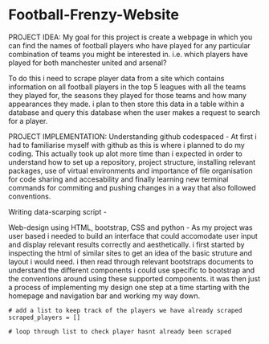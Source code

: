 # Football-Frenzy-Website
PROJECT IDEA:
My goal for this project is create a webpage in which you can find the names of football players who have played for any particular combination of teams you might be interested in. i.e. which players have played for both manchester united and arsenal? 

To do this i need to scrape player data from a site which contains information on all football players in the top 5 leagues with all the teams they played for, the seasons they played for those teams and how many appearances they made. i plan to then store this data in a table within a database and query this database when the user makes a request to search for a player. 

PROJECT IMPLEMENTATION:
Understanding github codespaced - 
At first i had to familiarise myself with github as this is where i planned to do my coding. This actually took up alot more time than i expected in order to understand how to set up a repository, project structure, installing relevant packages, use of virtual environments and importance of file organisation for code sharing and accesability and finally learning new terminal commands for commiting and pushing changes in a way that also followed conventions. 

Writing data-scarping script - 


Web-design using HTML, bootstrap, CSS and python - 
As my project was user based i needed to build an interface that could accomodate user input and display relevant results correctly and aesthetically. i first started by inspecting the html of similar sites to get an idea of the basic struture and layout i would need. i then read through relevant bootstraps documents to understand the different components i could use specific to bootstrap and the conventions around using these supported components. it was then just a process of implementing my design one step at a time starting with the homepage and navigation bar and working my way down.







    # add a list to keep track of the players we have already scraped
    scraped_players = []

    # loop through list to check player hasnt already been scraped
